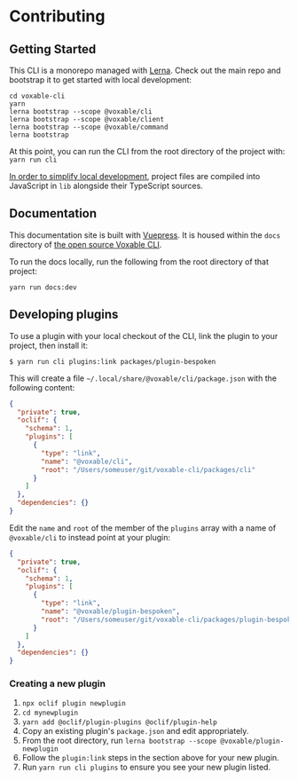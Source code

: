# Contributing

## Getting Started

This CLI is a monorepo managed with [Lerna](https://lerna.js.org/). Check out the main repo and bootstrap it to get started with local development:

```console
cd voxable-cli
yarn
lerna bootstrap --scope @voxable/cli
lerna bootstrap --scope @voxable/client
lerna bootstrap --scope @voxable/command
lerna bootstrap
```

At this point, you can run the CLI from the root directory of the project with: `yarn run cli`

[In order to simplify local development](https://github.com/microsoft/TypeScript/issues/21423#issuecomment-706719739), project files are compiled into JavaScript in `lib` alongside their TypeScript sources.

## Documentation

This documentation site is built with [Vuepress](https://vuepress.org). It is housed within the `docs` directory of [the open source Voxable CLI](https://github.com/voxable).

To run the docs locally, run the following from the root directory of that project:

```console
yarn run docs:dev
```

## Developing plugins

To use a plugin with your local checkout of the CLI, link the plugin to your project, then install it:

```sh-session
$ yarn run cli plugins:link packages/plugin-bespoken
```

This will create a file `~/.local/share/@voxable/cli/package.json` with the following content:

```json
{
  "private": true,
  "oclif": {
    "schema": 1,
    "plugins": [
      {
        "type": "link",
        "name": "@voxable/cli",
        "root": "/Users/someuser/git/voxable-cli/packages/cli"
      }
    ]
  },
  "dependencies": {}
}
```

Edit the `name` and `root` of the member of the `plugins` array with a name of `@voxable/cli` to instead point at your plugin:

```json
{
  "private": true,
  "oclif": {
    "schema": 1,
    "plugins": [
      {
        "type": "link",
        "name": "@voxable/plugin-bespoken",
        "root": "/Users/someuser/git/voxable-cli/packages/plugin-bespoken"
      }
    ]
  },
  "dependencies": {}
}
```

### Creating a new plugin

1. `npx oclif plugin newplugin`
2. `cd mynewplugin`
3. `yarn add @oclif/plugin-plugins @oclif/plugin-help`
4. Copy an existing plugin's `package.json` and edit appropriately.
5. From the root directory, run `lerna bootstrap --scope @voxable/plugin-newplugin`
5. Follow the `plugin:link` steps in the section above for your new plugin.
6. Run `yarn run cli plugins` to ensure you see your new plugin listed.

